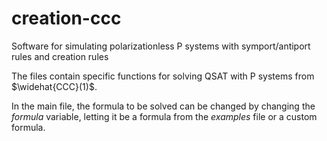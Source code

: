 # creation-ccc
Software for simulating polarizationless P systems with symport/antiport rules and creation rules

The files contain specific functions for solving QSAT with P systems from $\widehat{CCC}(1)$.

In the main file, the formula to be solved can be changed by changing the $formula$ variable, letting it be a formula from the _examples_ file or a custom formula.
